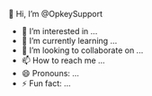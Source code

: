 👋 Hi, I’m @OpkeySupport
- 👀 I’m interested in ...
- 🌱 I’m currently learning ...
- 💞️ I’m looking to collaborate on ...
- 📫 How to reach me ...
- 😄 Pronouns: ...
- ⚡ Fun fact: ...

<!---
OpkeySupport/OpkeySupport is a ✨ special ✨ repository because its `README.md` (this file) appears on your GitHub profile.
You can click the Preview link to take a look at your changes.
--->
